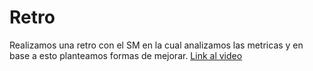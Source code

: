 # Retro

Realizamos una retro con el SM en la cual analizamos las metricas y en base a esto planteamos formas de mejorar.
[Link al video](https://youtu.be/dojCJxbdx4I)
